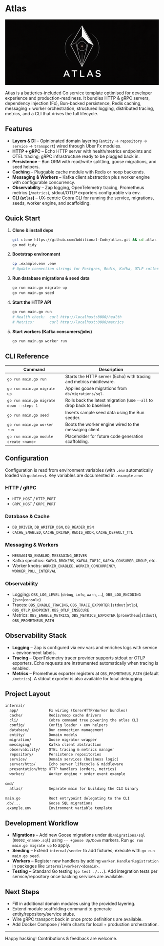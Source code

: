 # Atlas

<p align="center">
  <img src="./docs/assets/logo.jpeg" alt="ATLAS logo" />
</p>

Atlas is a batteries-included Go service template optimised for developer experience and production-readiness. It bundles HTTP & gRPC servers, dependency injection (Fx), Bun-backed persistence, Redis caching, messaging + worker orchestration, structured logging, distributed tracing, metrics, and a CLI that drives the full lifecycle.

## Features

- **Layers & DI** – Opinionated domain layering (`entity` → `repository` → `service` → `transport`) wired through Uber Fx modules.
- **HTTP + gRPC** – Echo HTTP server with health/metrics endpoints and OTEL tracing; gRPC infrastructure ready to be plugged back in.
- **Persistence** – Bun ORM with read/write splitting, goose migrations, and seed helpers.
- **Caching** – Pluggable cache module with Redis or noop backends.
- **Messaging & Workers** – Kafka client abstraction plus worker engine with configurable concurrency.
- **Observability** – Zap logging, OpenTelemetry tracing, Prometheus metrics (`/metrics`), stdout/OTLP exporters configurable via env.
- **CLI (`atlas`)** – UX-centric Cobra CLI for running the service, migrations, seeds, worker engine, and scaffolding.

## Quick Start

1. **Clone & install deps**
   ```bash
   git clone https://github.com/Additional-Code/atlas.git && cd atlas
   go mod tidy
   ```

2. **Bootstrap environment**
   ```bash
   cp .example.env .env
   # Update connection strings for Postgres, Redis, Kafka, OTLP collector, etc.
   ```

3. **Run database migrations & seed data**
   ```bash
   go run main.go migrate up
   go run main.go seed
   ```

4. **Start the HTTP API**
   ```bash
   go run main.go run
   # Health check:  curl http://localhost:8080/health
   # Metrics:       curl http://localhost:8080/metrics
   ```

5. **Start workers (Kafka consumers/jobs)**
   ```bash
   go run main.go worker run
   ```

## CLI Reference

| Command | Description |
|---------|-------------|
| `go run main.go run` | Starts the HTTP server (Echo) with tracing and metrics middleware. |
| `go run main.go migrate up` | Applies goose migrations from `db/migrations/sql`. |
| `go run main.go migrate down --steps 1` | Rolls back the latest migration (use `--all` to drop back to baseline). |
| `go run main.go seed` | Inserts sample seed data using the Bun seeder. |
| `go run main.go worker run` | Boots the worker engine wired to the messaging client. |
| `go run main.go module create <name>` | Placeholder for future code generation scaffolding. |

## Configuration

Configuration is read from environment variables (with `.env` automatically loaded via `godotenv`). Key variables are documented in `.example.env`:

### HTTP / gRPC
- `HTTP_HOST` / `HTTP_PORT`
- `GRPC_HOST` / `GRPC_PORT`

### Database & Cache
- `DB_DRIVER`, `DB_WRITER_DSN`, `DB_READER_DSN`
- `CACHE_ENABLED`, `CACHE_DRIVER`, `REDIS_ADDR`, `CACHE_DEFAULT_TTL`

### Messaging & Workers
- `MESSAGING_ENABLED`, `MESSAGING_DRIVER`
- Kafka specifics: `KAFKA_BROKERS`, `KAFKA_TOPIC`, `KAFKA_CONSUMER_GROUP`, etc.
- Worker knobs: `WORKER_ENABLED`, `WORKER_CONCURRENCY`, `WORKER_POLL_INTERVAL`

### Observability
- Logging: `OBS_LOG_LEVEL` (`debug`, `info`, `warn`, ...), `OBS_LOG_ENCODING` (`json`|`console`)
- Traces: `OBS_ENABLE_TRACING`, `OBS_TRACE_EXPORTER` (`stdout`|`otlp`), `OBS_OTLP_ENDPOINT`, `OBS_OTLP_INSECURE`
- Metrics: `OBS_ENABLE_METRICS`, `OBS_METRICS_EXPORTER` (`prometheus`|`stdout`), `OBS_PROMETHEUS_PATH`

## Observability Stack

- **Logging** – Zap is configured via env vars and enriches logs with service + environment labels.
- **Tracing** – OpenTelemetry tracer provider supports stdout or OTLP exporters. Echo requests are instrumented automatically when tracing is enabled.
- **Metrics** – Prometheus exporter registers at `OBS_PROMETHEUS_PATH` (default `/metrics`). A stdout exporter is also available for local debugging.

## Project Layout

```
internal/
  app/              Fx wiring (Core/HTTP/Worker bundles)
  cache/            Redis/noop cache drivers
  cli/              Cobra command tree powering the atlas CLI
  config/           Config loader + env helpers
  database/         Bun connection management
  entity/           Domain models
  migration/        Goose migrator wrapper
  messaging/        Kafka client abstraction
  observability/    OTEL tracing & metrics manager
  repository/       Persistence repositories
  service/          Domain services (business logic)
  server/http/      Echo server lifecycle & middleware
  presentation/http HTTP handlers (orders, metrics)
  worker/           Worker engine + order event example

cmd/
  atlas/            Separate main for building the CLI binary

main.go             Root entrypoint delegating to the CLI
.db/...             Goose SQL migrations
.example.env        Environment variable template
```

## Development Workflow

- **Migrations** – Add new Goose migrations under `db/migrations/sql` (`00002_<name>.sql`) using `-- +goose Up/Down` markers. Run `go run main.go migrate up` to apply.
- **Seeding** – Extend `internal/seeder` to add fixtures; execute with `go run main.go seed`.
- **Workers** – Register new handlers by adding `worker.HandlerRegistration` in packages like `internal/worker/<domain>`.
- **Testing** – Standard Go testing (`go test ./...`). Add integration tests per service/repository once backing services are available.

## Next Steps

- Fill in additional domain modules using the provided layering.
- Extend module scaffolding command to generate entity/repository/service stubs.
- Wire gRPC transport back in once proto definitions are available.
- Add Docker Compose / Helm charts for local + production orchestration.

---
Happy hacking! Contributions & feedback are welcome.
